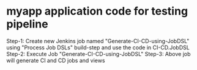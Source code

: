 # myapp application code for testing pipeline
Step-1: Create new Jenkins job named "Generate-CI-CD-using-JobDSL" using "Process Job DSLs" build-step and use the code in CI-CD.JobDSL
Step-2: Execute Job "Generate-CI-CD-using-JobDSL"
Step-3: Above job will generate CI and CD jobs and views
